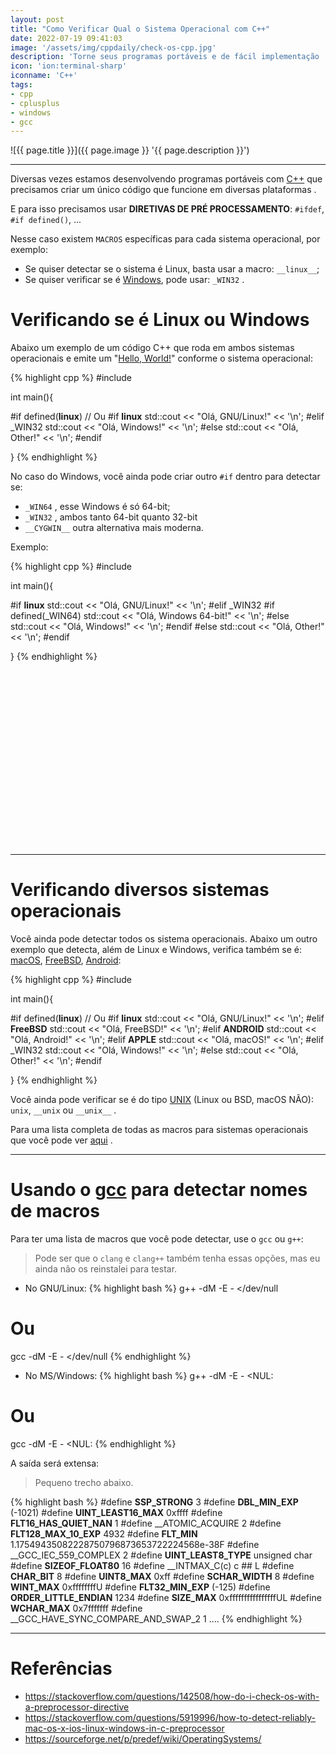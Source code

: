 ```yaml
---
layout: post
title: "Como Verificar Qual o Sistema Operacional com C++"
date: 2022-07-19 09:41:03
image: '/assets/img/cppdaily/check-os-cpp.jpg'
description: 'Torne seus programas portáveis e de fácil implementação .'
icon: 'ion:terminal-sharp'
iconname: 'C++'
tags:
- cpp
- cplusplus
- windows
- gcc
---
```


![{{ page.title }}]({{ page.image }} '{{ page.description }}')

---

Diversas vezes estamos desenvolvendo programas portáveis com [C++](https://terminalroot.com.br/tags#cpp) que precisamos criar um único código que funcione em diversas plataformas .

E para isso precisamos usar **DIRETIVAS DE PRÉ PROCESSAMENTO**: `#ifdef`, `#if defined()`, ...

Nesse caso existem `MACROS` específicas para cada sistema operacional, por exemplo:
+ Se quiser detectar se o sistema é Linux, basta usar a macro: `__linux__`;
+ Se quiser verificar se é [Windows](https://terminalroot.com.br/tags#windows), pode usar: `_WIN32` .

# Verificando se é Linux ou Windows
Abaixo um exemplo de um código C++ que roda em ambos sistemas operacionais e emite um "[Hello, World!](https://terminalroot.com.br/2019/10/linguagem-de-programacao.html)" conforme o sistema operacional:

{% highlight cpp %}
#include <iostream>

int main(){

#if defined(__linux__) // Ou #if __linux__
  std::cout << "Olá, GNU/Linux!" << '\n';
#elif _WIN32
  std::cout << "Olá, Windows!" << '\n';
#else
  std::cout << "Olá, Other!" << '\n';
#endif

}
{% endhighlight %}

No caso do Windows, você ainda pode criar outro `#if` dentro para detectar se: 
+ `_WIN64` , esse Windows é só 64-bit;
+ `_WIN32` , ambos tanto 64-bit quanto 32-bit
+ `__CYGWIN__` outra alternativa mais moderna.

Exemplo:

{% highlight cpp %}
#include <iostream>

int main(){

#if __linux__
  std::cout << "Olá, GNU/Linux!" << '\n';
#elif _WIN32
  #if defined(_WIN64)
    std::cout << "Olá, Windows 64-bit!" << '\n';
  #else
    std::cout << "Olá, Windows!" << '\n';
  #endif
#else
  std::cout << "Olá, Other!" << '\n';
#endif

}
{% endhighlight %}


<!-- SQUARE - GAMES ROOT -->
<script async src="//pagead2.googlesyndication.com/pagead/js/adsbygoogle.js"></script>
<ins class="adsbygoogle"
style="display:inline-block;width:336px;height:280px"
data-ad-client="ca-pub-2838251107855362"
data-ad-slot="5351066970"></ins>
<script>
(adsbygoogle = window.adsbygoogle || []).push({});
</script>

---

# Verificando diversos sistemas operacionais
Você ainda pode detectar todos os sistema operacionais. Abaixo um outro exemplo que detecta, além de Linux e Windows, verifica também se é: [macOS](https://terminalroot.com.br/tags#macOS), [FreeBSD](https://terminalroot.com.br/tags#freebsd), [Android](https://terminalroot.com.br/tags#android):

{% highlight cpp %}
#include <iostream>

int main(){

#if defined(__linux__) // Ou #if __linux__
  std::cout << "Olá, GNU/Linux!" << '\n';
#elif __FreeBSD__
  std::cout << "Olá, FreeBSD!" << '\n';
#elif __ANDROID__
  std::cout << "Olá, Android!" << '\n';
#elif __APPLE__
  std::cout << "Olá, macOS!" << '\n';
#elif _WIN32
  std::cout << "Olá, Windows!" << '\n';
#else
  std::cout << "Olá, Other!" << '\n';
#endif

}
{% endhighlight %}

Você ainda pode verificar se é do tipo [UNIX](https://terminalroot.com.br/tags#unix) (Linux ou BSD, macOS NÃO): `unix`, `__unix` ou `__unix__` .

Para uma lista completa de todas as macros para sistemas operacionais que você pode ver [aqui](https://sourceforge.net/p/predef/wiki/OperatingSystems/) .

---

# Usando o [gcc](https://terminalroot.com.br/tags#gcc) para detectar nomes de macros
Para ter uma lista de macros que você pode detectar, use o `gcc` ou `g++`:
> Pode ser que o `clang` e `clang++` também tenha essas opções, mas eu ainda não os reinstalei para testar.

+ No GNU/Linux:
{% highlight bash %}
g++ -dM -E - </dev/null
# Ou
gcc -dM -E - </dev/null
{% endhighlight %}

+ No MS/Windows:
{% highlight bash %}
g++ -dM -E - <NUL:
# Ou
gcc -dM -E - <NUL:
{% endhighlight %}

A saída será extensa:
> Pequeno trecho abaixo.

{% highlight bash %}
#define __SSP_STRONG__ 3
#define __DBL_MIN_EXP__ (-1021)
#define __UINT_LEAST16_MAX__ 0xffff
#define __FLT16_HAS_QUIET_NAN__ 1
#define __ATOMIC_ACQUIRE 2
#define __FLT128_MAX_10_EXP__ 4932
#define __FLT_MIN__ 1.17549435082228750796873653722224568e-38F
#define __GCC_IEC_559_COMPLEX 2
#define __UINT_LEAST8_TYPE__ unsigned char
#define __SIZEOF_FLOAT80__ 16
#define __INTMAX_C(c) c ## L
#define __CHAR_BIT__ 8
#define __UINT8_MAX__ 0xff
#define __SCHAR_WIDTH__ 8
#define __WINT_MAX__ 0xffffffffU
#define __FLT32_MIN_EXP__ (-125)
#define __ORDER_LITTLE_ENDIAN__ 1234
#define __SIZE_MAX__ 0xffffffffffffffffUL
#define __WCHAR_MAX__ 0x7fffffff
#define __GCC_HAVE_SYNC_COMPARE_AND_SWAP_2 1
....
{% endhighlight %}

---

# Referências
+ <https://stackoverflow.com/questions/142508/how-do-i-check-os-with-a-preprocessor-directive>
+ <https://stackoverflow.com/questions/5919996/how-to-detect-reliably-mac-os-x-ios-linux-windows-in-c-preprocessor>
+ <https://sourceforge.net/p/predef/wiki/OperatingSystems/>



